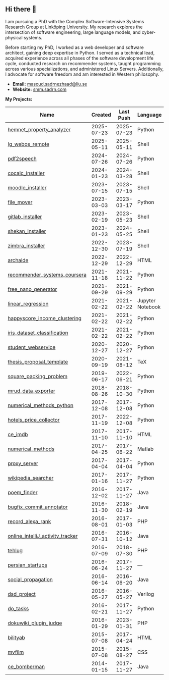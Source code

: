 ## Hi there 👋

I am pursuing a PhD with the Complex Software-Intensive Systems Research Group at Linköping University. My research explores the intersection of software engineering, large language models, and cyber-physical systems.

Before starting my PhD, I worked as a web developer and software architect, gaining deep expertise in Python. I served as a technical lead, acquired experience across all phases of the software development life cycle, conducted research on recommender systems, taught programming across various specializations, and administered Linux Servers. Additionally, I advocate for software freedom and am interested in Western philosophy.

- **Email:** masoud.sadrnezhaad@liu.se
- **Website:** [smm.sadrn.com](https://smm.sadrn.com)

**My Projects:**

<!-- 
curl -s "https://api.github.com/users/smmsadrnezh/repos?per_page=100" | jq -r '
  map(select(.name | test("cv|smmsadrnezh|openaccessmanifesto") | not)) |
  sort_by(.created_at) | reverse |
  ["| Name | Created | Last Push | Language | Description |",
   "|------|---------|-----------|----------|-------------|"] + 
  map("| [\(.name)](\(.html_url)) | \(.created_at[0:10]) | \(.pushed_at[0:10]) | \(.language // "—") | <details>\(.description // "—")</details> |") |
  .[]'
 -->

| Name | Created | Last Push | Language | Description |
|------|---------|-----------|----------|-------------|
| [hemnet_property_analyzer](https://github.com/smmsadrnezh/hemnet_property_analyzer) | 2025-07-23 | 2025-07-23 | Python | <details>Hemnet Property Analyzer is a Python tool for scraping and analyzing property listings from Hemnet.se. It scores properties based on floor, price, rooms, and monthly fee, then exports the results to CSV for easy comparison and review in spreadsheet software.</details> |
| [lg_webos_remote](https://github.com/smmsadrnezh/lg_webos_remote) | 2025-05-11 | 2025-05-11 | Shell | <details>Controlling LG WebOS TVs from the terminal using dialog-based menus. Supports power, volume, media controls, input selection, opening URLs, launching apps, and sending notifications.</details> |
| [pdf2speech](https://github.com/smmsadrnezh/pdf2speech) | 2024-07-26 | 2024-07-26 | Python | <details>Convert pdf files to mp3</details> |
| [cocalc_installer](https://github.com/smmsadrnezh/cocalc_installer) | 2024-01-23 | 2024-03-28 | Shell | <details>Installation scripts for cocalc and XePersian</details> |
| [moodle_installer](https://github.com/smmsadrnezh/moodle_installer) | 2023-07-15 | 2023-07-15 | Shell | <details>Scripts to deploy moodle on a single server using docker</details> |
| [file_mover](https://github.com/smmsadrnezh/file_mover) | 2023-03-03 | 2023-03-17 | Python | <details>Move files from their real path and move them back to their original path</details> |
| [gitlab_installer](https://github.com/smmsadrnezh/gitlab_installer) | 2023-02-19 | 2023-05-23 | Shell | <details>Scripts to deploy gitlab-ce on a single server using docker</details> |
| [shekan_installer](https://github.com/smmsadrnezh/shekan_installer) | 2023-01-23 | 2024-05-25 | Shell | <details>Scripts to deploy v2ray and OcServ on Ubuntu</details> |
| [zimbra_installer](https://github.com/smmsadrnezh/zimbra_installer) | 2022-12-30 | 2023-07-19 | Shell | <details>Scripts to deploy zimbra on a single server</details> |
| [archaide](https://github.com/smmsadrnezh/archaide) | 2022-12-29 | 2022-12-29 | HTML | <details>Software architecture aide powered by Django and OWL</details> |
| [recommender_systems_coursera](https://github.com/smmsadrnezh/recommender_systems_coursera) | 2021-11-18 | 2021-11-22 | Python | <details>User-based and Item-based collaborative filtering</details> |
| [free_nano_generator](https://github.com/smmsadrnezh/free_nano_generator) | 2021-09-29 | 2021-09-29 | Python | <details>Use FreeNanoFaucet to generate free Nano using Selenium.</details> |
| [linear_regression](https://github.com/smmsadrnezh/linear_regression) | 2021-02-22 | 2021-02-22 | Jupyter Notebook | <details>Find the correlation between crime rate and the place of the houses</details> |
| [happyscore_income_clustering](https://github.com/smmsadrnezh/happyscore_income_clustering) | 2021-02-22 | 2021-02-22 | Python | <details>Predict happiness and cluster some data based on people's income</details> |
| [iris_dataset_classification](https://github.com/smmsadrnezh/iris_dataset_classification) | 2021-02-22 | 2021-02-22 | Python | <details>—</details> |
| [student_webservice](https://github.com/smmsadrnezh/student_webservice) | 2020-12-27 | 2020-12-27 | Python | <details>A SOAP web service for reading information about a student (XML-based) and A REST web service for registering (creating) information about a student (JSON-based)</details> |
| [thesis_proposal_template](https://github.com/smmsadrnezh/thesis_proposal_template) | 2020-09-19 | 2021-08-12 | TeX | <details>Template for Master's thesis proposal for Shahid Beheshti University</details> |
| [square_packing_problem](https://github.com/smmsadrnezh/square_packing_problem) | 2019-06-17 | 2022-06-21 | Python | <details>A Solution for Square Packing Problem Implemented in Python3</details> |
| [mrud_data_exporter](https://github.com/smmsadrnezh/mrud_data_exporter) | 2018-08-26 | 2018-10-30 | Python | <details>Extract all transaction data from hmi.mrud.ir into a CSV file implemented in Python</details> |
| [numerical_methods_python](https://github.com/smmsadrnezh/numerical_methods_python) | 2017-12-08 | 2017-12-08 | Python | <details>Numerical methods implemented in Python.</details> |
| [hotels_price_collector](https://github.com/smmsadrnezh/hotels_price_collector) | 2017-11-19 | 2022-12-08 | Python | <details>Hotels price collector implemented in Pure Python.</details> |
| [ce_imdb](https://github.com/smmsadrnezh/ce_imdb) | 2017-11-10 | 2017-11-10 | HTML | <details>IMDB implemented in PHP and powered by Postgres database.</details> |
| [numerical_methods](https://github.com/smmsadrnezh/numerical_methods) | 2017-04-25 | 2017-06-22 | Matlab | <details>Numerical methods implemented in MATLAB.</details> |
| [proxy_server](https://github.com/smmsadrnezh/proxy_server) | 2017-04-04 | 2017-04-04 | Python | <details>Simple HTTP Proxy Cache Server Implemented in Pure Python.</details> |
| [wikipedia_searcher](https://github.com/smmsadrnezh/wikipedia_searcher) | 2017-01-16 | 2017-11-27 | Python | <details>A simple web crawler, indexer, and searcher for Persian Wikipedia based on Scrapy and Elasticsearch.</details> |
| [poem_finder](https://github.com/smmsadrnezh/poem_finder) | 2016-12-02 | 2017-11-27 | Java | <details>Read Ganjoor datasets, create indexes, search and retrieve information and personalize analyzer based on Lucene library.</details> |
| [bugfix_commit_annotator](https://github.com/smmsadrnezh/bugfix_commit_annotator) | 2016-11-30 | 2018-02-19 | Java | <details>Find all commits with bugs fixed later in other commits based on JGit.</details> |
| [record_alexa_rank](https://github.com/smmsadrnezh/record_alexa_rank) | 2016-08-01 | 2017-01-03 | PHP | <details>Record Alexa rank in a well-formed HTML table.</details> |
| [online_intelliJ_activity_tracker](https://github.com/smmsadrnezh/online_intelliJ_activity_tracker) | 2016-07-31 | 2016-10-12 | Java | <details>Track users' activities in IntelliJ and this information is used as a data set in academic papers.</details> |
| [tehlug](https://github.com/smmsadrnezh/tehlug) | 2016-07-09 | 2018-07-30 | PHP | <details>Tehran Linux Users Group Website</details> |
| [persian_startups](https://github.com/smmsadrnezh/persian_startups) | 2016-06-24 | 2017-11-27 | — | <details>A list of startups working in Iran.</details> |
| [social_propagation](https://github.com/smmsadrnezh/social_propagation) | 2016-06-14 | 2016-06-20 | Java | <details>This program simulates a social network and the propagation of user posts. It is implemented in Java.</details> |
| [dsd_project](https://github.com/smmsadrnezh/dsd_project) | 2016-05-27 | 2016-05-27 | Verilog | <details>—</details> |
| [do_tasks](https://github.com/smmsadrnezh/do_tasks) | 2016-02-21 | 2017-11-27 | Python | <details>Simple to-do list manager implemented in Django.</details> |
| [dokuwiki_plugin_judge](https://github.com/smmsadrnezh/dokuwiki_plugin_judge) | 2016-01-29 | 2023-01-31 | PHP | <details>Judge plugin for DokuWiki.</details> |
| [bilityab](https://github.com/smmsadrnezh/bilityab) | 2015-07-08 | 2017-04-24 | HTML | <details>Persian ticket purchasing website powered by Django.</details> |
| [myfilm](https://github.com/smmsadrnezh/myfilm) | 2015-07-08 | 2015-08-27 | CSS | <details>Myfilm is a social network website with a focus on movies powered by Django.</details> |
| [ce_bomberman](https://github.com/smmsadrnezh/ce_bomberman) | 2014-01-15 | 2017-11-27 | Java | <details>Bomberman game implemented in Standard Java.</details> |
